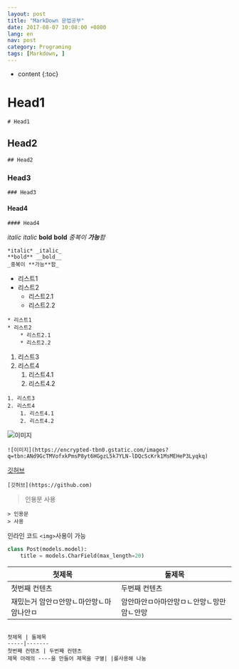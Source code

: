 ```yaml
---
layout: post
title: "MarkDown 문법공부"
date: 2017-08-07 10:08:00 +0800
lang: en
nav: post
category: Programing
tags: [Markdown, ]
---
```


* content
{:toc}


# Head1
```
# Head1
```
## Head2
```
## Head2
```
### Head3
```
### Head3
```
#### Head4
```
#### Head4
```

*italic* _italic_
**bold** __bold__
_중복이 **가능**함_


```
*italic* _italic_
**bold** __bold__
_중복이 **가능**함_
```

* 리스트1
* 리스트2
	* 리스트2.1
	* 리스트2.2

```
* 리스트1
* 리스트2
	* 리스트2.1
	* 리스트2.2
```

1. 리스트3
2. 리스트4
	1. 리스트4.1
	2. 리스트4.2


```
1. 리스트3
2. 리스트4
	1. 리스트4.1
	2. 리스트4.2
```


![이미지](https://encrypted-tbn0.gstatic.com/images?q=tbn:ANd9GcTMVofxkPmsP8yt6HGgzL5k7YLN-lDQcScKrk1MsMEHeP3Lyqkq)

```
![이미지](https://encrypted-tbn0.gstatic.com/images?q=tbn:ANd9GcTMVofxkPmsP8yt6HGgzL5k7YLN-lDQcScKrk1MsMEHeP3Lyqkq)
```


[깃허브](https://github.com)

```
[깃허브](https://github.com)
```

> 인용문
> 사용

```
> 인용문
> 사용
```

인라인 코드 `<img>`사용이 가능

```python
class Post(models.model):
	title = models.CharField(max_length=20)

```


첫제목 |둘제목
-----|-------
첫번째 컨텐츠 | 두번째 컨텐츠
재밌는거 암안ㅁ안망ㄴ마안망ㄴ마암나안ㅁ | 암안마안ㅁ아마안망ㅁㄴ안망ㄴ망만암ㄴ안망


```

첫제목 | 둘제목
-----|-------
첫번째 컨텐츠 | 두번째 컨텐츠
제목 아래의 ----을 만들어 제목을 구별| |를사용해 나눔


```
